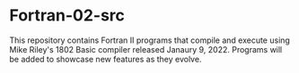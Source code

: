 # Fortran-02-src
This repository contains Fortran II programs that compile and execute
using Mike Riley's 1802 Basic compiler released Janaury 9, 2022.
Programs will be added to showcase new features as they evolve.
